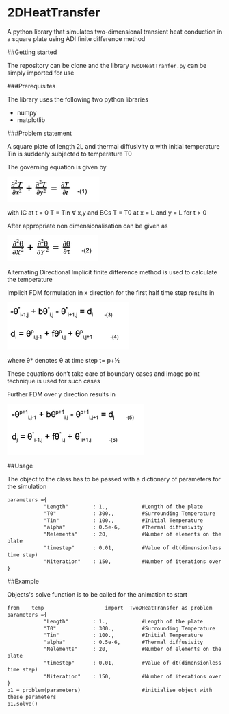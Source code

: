 # 2DHeatTransfer

A python library that simulates two-dimensional transient heat conduction in a square plate using ADI finite difference method


##Getting started 

The repository can be clone and the library `TwoDHeatTranfer.py` can be simply imported for use

###Prerequisites 

The library uses the following two python libraries

* numpy
* matplotlib

###Problem statement

A square plate of length 2L and thermal diffusivity α with initial temperature Tin is suddenly subjected to temperature T0

The governing equation is given by

![Equation 1](/README/1.png)

with IC at t = 0 T = Tin ∀ x,y
and BCs T = T0 at x = L and y = L for t > 0

After appropriate non dimensionalisation can be given as

![Equation 2](/README/2.png)

Alternating Directional Implicit finite difference method is used to calculate the temperature 

Implicit FDM formulation in x direction for the first half time step results in

![Equation 3&4](/README/34.png)

where θ*  denotes θ at time step t= p+½ 

These equations don’t take care of boundary cases and image point technique is used for such cases

Further FDM over y direction results in

![Equation 5&6](/README/56.png)

##Usage

The object to the class has to be passed with a dictionary of parameters for the simulation

```
parameters ={
			"Length"		: 1.,			#Length of the plate
			"T0"			: 300.,			#Surrounding Temperature
			"Tin"			: 100.,			#Initial Temperature
			"alpha"			: 0.5e-6,		#Thermal diffusivity
			"Nelements"		: 20,			#Number of elements on the plate
			"timestep"		: 0.01,			#Value of dt(dimensionless time step) 
			"Niteration"	: 150,			#Number of iterations over 
} 
```

##Example

Objects's solve function is to be called for the animation to start 

```
from 	temp					import	TwoDHeatTransfer as problem
parameters ={
			"Length"		: 1.,			#Length of the plate
			"T0"			: 300.,			#Surrounding Temperature
			"Tin"			: 100.,			#Initial Temperature
			"alpha"			: 0.5e-6,		#Thermal diffusivity
			"Nelements"		: 20,			#Number of elements on the plate
			"timestep"		: 0.01,			#Value of dt(dimensionless time step) 
			"Niteration"	: 150,			#Number of iterations over 
} 
p1 = problem(parameters)					#initialise object with these parameters
p1.solve()				
```





